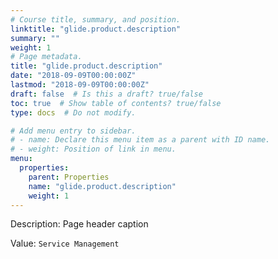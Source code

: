```yaml
---
# Course title, summary, and position.
linktitle: "glide.product.description"
summary: ""
weight: 1
# Page metadata.
title: "glide.product.description"
date: "2018-09-09T00:00:00Z"
lastmod: "2018-09-09T00:00:00Z"
draft: false  # Is this a draft? true/false
toc: true  # Show table of contents? true/false
type: docs  # Do not modify.

# Add menu entry to sidebar.
# - name: Declare this menu item as a parent with ID name.
# - weight: Position of link in menu.
menu:
  properties:
    parent: Properties
    name: "glide.product.description"
    weight: 1
---
```


Description: Page header caption


Value: `Service Management`